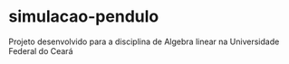 # simulacao-pendulo
Projeto desenvolvido para a disciplina de Algebra linear na Universidade Federal do Ceará
